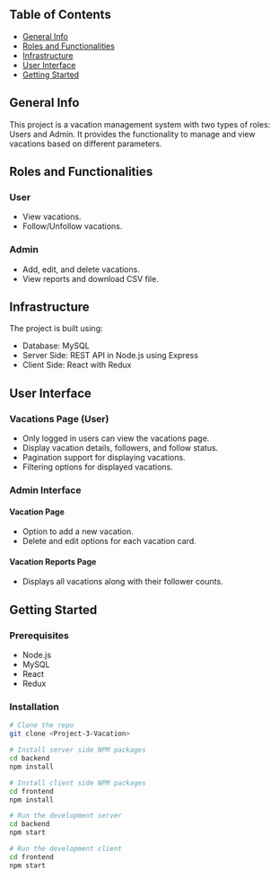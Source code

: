 ## Table of Contents

- [General Info](#general-info)
- [Roles and Functionalities](#roles-and-functionalities)
- [Infrastructure](#infrastructure)
- [User Interface](#user-interface)
- [Getting Started](#getting-started)

## General Info

This project is a vacation management system with two types of roles: Users and Admin. It provides the functionality to manage and view vacations based on different parameters.

## Roles and Functionalities

### User

- View vacations.
- Follow/Unfollow vacations.

### Admin

- Add, edit, and delete vacations.
- View reports and download CSV file.

## Infrastructure

The project is built using:

- Database: MySQL
- Server Side: REST API in Node.js using Express
- Client Side: React with Redux

## User Interface

### Vacations Page (User)

- Only logged in users can view the vacations page.
- Display vacation details, followers, and follow status.
- Pagination support for displaying vacations.
- Filtering options for displayed vacations.

### Admin Interface

#### Vacation Page

- Option to add a new vacation.
- Delete and edit options for each vacation card.

#### Vacation Reports Page

- Displays all vacations along with their follower counts.

## Getting Started

### Prerequisites

- Node.js
- MySQL
- React
- Redux

### Installation

```bash
# Clone the repo
git clone <Project-3-Vacation>

# Install server side NPM packages
cd backend
npm install

# Install client side NPM packages
cd frontend
npm install

# Run the development server
cd backend
npm start

# Run the development client
cd frontend
npm start
```
